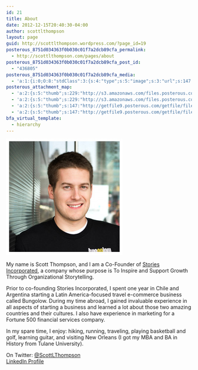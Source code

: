 ```yaml
---
id: 21
title: About
date: 2012-12-15T20:40:30-04:00
author: scottlthompson
layout: page
guid: http://scottlthompson.wordpress.com/?page_id=19
posterous_8751d034363f0b030c01f7a2dcb89cfa_permalink:
  - http://scottlthompson.com/pages/about
posterous_8751d034363f0b030c01f7a2dcb89cfa_post_id:
  - "436805"
posterous_8751d034363f0b030c01f7a2dcb89cfa_media:
  - 'a:1:{i:0;O:8:"stdClass":3:{s:4:"type";s:5:"image";s:3:"url";s:147:"http://getfile9.posterous.com/getfile/files.posterous.com/temp-2012-06-22/CqedhfwAJhmuqqHeteydInEJxCirybxikpAiCGnpuzCcjDbBJCpicqoCsyee/linkedin.jpg";s:7:"resized";a:2:{i:0;s:161:"http://getfile0.posterous.com/getfile/files.posterous.com/temp-2012-06-22/CqedhfwAJhmuqqHeteydInEJxCirybxikpAiCGnpuzCcjDbBJCpicqoCsyee/linkedin.jpg.scaled500.jpg";i:1;N;}}}'
posterous_attachment_map:
  - 'a:2:{s:5:"thumb";s:229:"http://s3.amazonaws.com/files.posterous.com/temp-2012-06-22/CqedhfwAJhmuqqHeteydInEJxCirybxikpAiCGnpuzCcjDbBJCpicqoCsyee/linkedin.jpg?AWSAccessKeyId=AKIAJFZAE65UYRT34AOQ&Expires=1355604346&Signature=wZSc9mCtQ0Jq0aUmMHsnpDN7jkk%3D";s:4:"full";b:0;}'
  - 'a:2:{s:5:"thumb";s:229:"http://s3.amazonaws.com/files.posterous.com/temp-2012-06-22/CqedhfwAJhmuqqHeteydInEJxCirybxikpAiCGnpuzCcjDbBJCpicqoCsyee/linkedin.jpg?AWSAccessKeyId=AKIAJFZAE65UYRT34AOQ&Expires=1355604346&Signature=wZSc9mCtQ0Jq0aUmMHsnpDN7jkk%3D";s:4:"full";b:0;}'
  - 'a:2:{s:5:"thumb";s:147:"http://getfile9.posterous.com/getfile/files.posterous.com/temp-2012-06-22/CqedhfwAJhmuqqHeteydInEJxCirybxikpAiCGnpuzCcjDbBJCpicqoCsyee/linkedin.jpg";s:4:"full";b:0;}'
  - 'a:2:{s:5:"thumb";s:147:"http://getfile9.posterous.com/getfile/files.posterous.com/temp-2012-06-22/CqedhfwAJhmuqqHeteydInEJxCirybxikpAiCGnpuzCcjDbBJCpicqoCsyee/linkedin.jpg";s:4:"full";b:0;}'
bfa_virtual_template:
  - hierarchy
---
```


![](/img/portrait300x300.jpg)

My name is Scott Thompson, and I am a Co-Founder of [Stories Incorporated](http://storiesincorporated.com), a company whose purpose is To Inspire and Support Growth Through Organizational Storytelling.

Prior to co-founding Stories Incorporated, I spent one year in Chile and Argentina starting a Latin America-focused travel e-commerce business called Bungolow. During my time abroad, I gained invaluable experience in all aspects of starting a business and learned a lot about those two amazing countries and their cultures. I also have experience in marketing for a Fortune 500 financial services company.

In my spare time, I enjoy: hiking, running, traveling, playing basketball and golf, learning guitar, and visiting New Orleans (I got my MBA and BA in History from Tulane University).

On Twitter: [@ScottLThompson](http://www.twitter.com/scottlthompson)  
[LinkedIn Profile](http://www.linkedin.com/in/scottlthompson)
